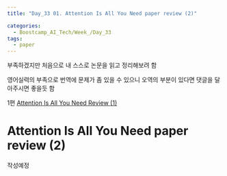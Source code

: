 ```yaml
---
title: "Day_33 01. Attention Is All You Need paper review (2)"

categories:
  - Boostcamp_AI_Tech/Week_/Day_33
tags:
  - paper
---
```


부족하겠지만 처음으로 내 스스로 논문을 읽고 정리해보려 함

영어실력의 부족으로 번역에 문제가 좀 있을 수 있으니 오역의 부분이 있다면 댓글을 달아주시면 좋을듯 함
  
1편 [Attention Is All You Need Review (1)]({{site.url}}/boostcamp_ai_tech/week_7/day_32/01.-Attention-is-All-You-Need-paper-review-(1)/)

# Attention Is All You Need paper review (2)

작성예정



